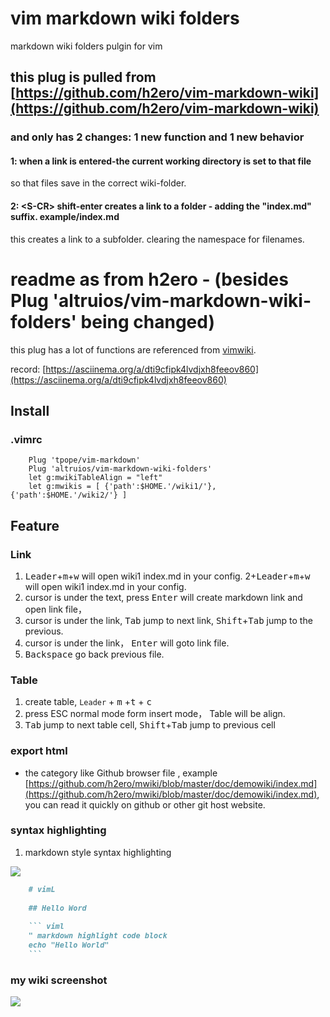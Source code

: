# vim markdown wiki folders
markdown wiki folders pulgin for vim 


## this plug is pulled from [https://github.com/h2ero/vim-markdown-wiki](https://github.com/h2ero/vim-markdown-wiki) 

### and only has 2 changes: 1 new function and 1 new behavior 

#### 1: when a link is entered-the current working directory is set to that file
so that files save in the correct wiki-folder.

#### 2: \<S-CR\> shift-enter creates a link to a folder - adding the "index.md" suffix. example/index.md
this creates a link to a subfolder. clearing the namespace for filenames.


# readme as from h2ero - (besides Plug 'altruios/vim-markdown-wiki-folders' being changed)
this plug has  a lot of functions are referenced from  [vimwiki](https://github.com/vimwiki/vimwiki).

record: [https://asciinema.org/a/dti9cfipk4lvdjxh8feeov860](https://asciinema.org/a/dti9cfipk4lvdjxh8feeov860)

## Install
### .vimrc 
``` viml
    Plug 'tpope/vim-markdown'
    Plug 'altruios/vim-markdown-wiki-folders'
    let g:mwikiTableAlign = "left"
    let g:mwikis = [ {'path':$HOME.'/wiki1/'}, {'path':$HOME.'/wiki2/'} ]
```
    
## Feature

### Link
1. <kbd>Leader</kbd>+<kbd>m</kbd>+<kbd>w</kbd> will open wiki1 index.md in your config. 2+<kbd>Leader</kbd>+<kbd>m</kbd>+<kbd>w</kbd> will open wiki1 index.md in your config.
2. cursor is under the text, press <kbd>Enter</kbd> will create markdown link and open link file，
3. cursor is under the link, <kbd>Tab</kbd> jump to next link, <kbd>Shift</kbd>+<kbd>Tab</kbd> jump to the previous.
4. cursor is under the link， <kbd>Enter</kbd> will goto link file.
5. <kbd>Backspace</kbd> go back previous file.

### Table
1. create table, `Leader` + <kbd>m</kbd> +<kbd>t</kbd> + <kbd>c</kbd>
2. press ESC normal mode form insert mode， Table will be align.
3. <kbd>Tab</kbd> jump to next table cell, <kbd>Shift</kbd>+<kbd>Tab</kbd> jump to previous cell

### export html
* the category like Github browser file , example [https://github.com/h2ero/mwiki/blob/master/doc/demowiki/index.md](https://github.com/h2ero/mwiki/blob/master/doc/demowiki/index.md), you can read it quickly on github or other git host website.

### syntax highlighting 

1. markdown style syntax highlighting

<img src="https://raw.githubusercontent.com/h2ero/mwiki/master/doc/images/highlight.png">

```  markdown
    # vimL
    
    ## Hello Word
    
    ``` viml
    " markdown highlight code block
    echo "Hello World"
    ```
```

### my wiki screenshot
<img src="https://raw.githubusercontent.com/h2ero/mwiki/master/doc/images/index.png">

